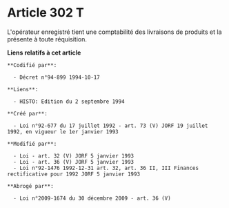 # Article 302 T

L'opérateur enregistré tient une comptabilité des livraisons de produits et la présente à toute réquisition.

**Liens relatifs à cet article**

	**Codifié par**:

	  - Décret n°94-899 1994-10-17

	**Liens**:

	  - HISTO: Edition du 2 septembre 1994

	**Créé par**:

	  - Loi n°92-677 du 17 juillet 1992 - art. 73 (V) JORF 19 juillet 1992, en vigueur le 1er janvier 1993

	**Modifié par**:

	  - Loi - art. 32 (V) JORF 5 janvier 1993
	  - Loi - art. 36 (V) JORF 5 janvier 1993
	  - Loi n°92-1476 1992-12-31 art. 32, art. 36 II, III Finances rectificative pour 1992 JORF 5 janvier 1993

	**Abrogé par**:

	  - Loi n°2009-1674 du 30 décembre 2009 - art. 36 (V)
